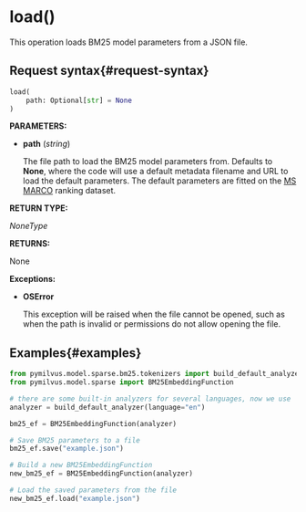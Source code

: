 # load()

This operation loads BM25 model parameters from a JSON file.

## Request syntax{#request-syntax}

```python
load(
    path: Optional[str] = None
)
```

**PARAMETERS:**

- **path** (*string*)

    The file path to load the BM25 model parameters from. Defaults to **None**, where the code will use a default metadata filename and URL to load the default parameters. The default parameters are fitted on the [MS MARCO](https://microsoft.github.io/msmarco/) ranking dataset.

**RETURN TYPE:**

*NoneType*

**RETURNS:**

None

**Exceptions:**

- **OSError**

    This exception will be raised when the file cannot be opened, such as when the path is invalid or permissions do not allow opening the file.

## Examples{#examples}

```python
from pymilvus.model.sparse.bm25.tokenizers import build_default_analyzer
from pymilvus.model.sparse import BM25EmbeddingFunction

# there are some built-in analyzers for several languages, now we use 'en' for English.
analyzer = build_default_analyzer(language="en")

bm25_ef = BM25EmbeddingFunction(analyzer)

# Save BM25 parameters to a file
bm25_ef.save("example.json")

# Build a new BM25EmbeddingFunction
new_bm25_ef = BM25EmbeddingFunction(analyzer)

# Load the saved parameters from the file
new_bm25_ef.load("example.json")
```
